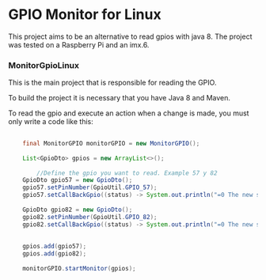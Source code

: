 # GPIO Monitor for Linux

This project aims to be an alternative to read gpios with java 8.
The project was tested on a Raspberry Pi and an imx.6.

### MonitorGpioLinux

This is the main project that is responsible for reading the GPIO.

To build the project it is necessary that you have Java 8 and Maven.

To read the gpio and execute an action when a change is made, you must only write a code like this:

```java
		
	final MonitorGPIO monitorGPIO = new MonitorGPIO();
		
	List<GpioDto> gpios = new ArrayList<>();
        
        //Define the gpio you want to read. Example 57 y 82
	GpioDto gpio57 = new GpioDto();
	gpio57.setPinNumber(GpioUtil.GPIO_57);
	gpio57.setCallBackGpio((status) -> System.out.println("=0 The new status in the gpio 57 is " + status));
	
	GpioDto gpio82 = new GpioDto();
	gpio82.setPinNumber(GpioUtil.GPIO_82);
	gpio82.setCallBackGpio((status) -> System.out.println("=0 The new status in the gpio 82 is " + status));
	
    
	gpios.add(gpio57);
	gpios.add(gpio82);
		
	monitorGPIO.startMonitor(gpios);

        
```

